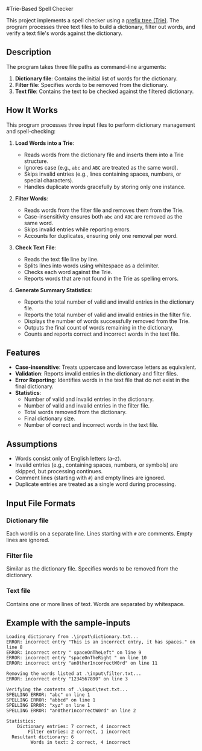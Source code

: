 #Trie-Based Spell Checker

This project implements a spell checker using a [prefix tree (Trie)](https://en.wikipedia.org/wiki/Trie). The program processes three text files to build a dictionary, filter out words, and verify a text file's words against the dictionary.

## Description

The program takes three file paths as command-line arguments:

1. **Dictionary file**: Contains the initial list of words for the dictionary.
2. **Filter file**: Specifies words to be removed from the dictionary.
3. **Text file**: Contains the text to be checked against the filtered dictionary.

## How It Works

This program processes three input files to perform dictionary management and spell-checking:

1. **Load Words into a Trie**:
   - Reads words from the dictionary file and inserts them into a Trie structure.
   - Ignores case (e.g., `abc` and `ABC` are treated as the same word).
   - Skips invalid entries (e.g., lines containing spaces, numbers, or special characters).
   - Handles duplicate words gracefully by storing only one instance.

2. **Filter Words**:
   - Reads words from the filter file and removes them from the Trie.
   - Case-insensitivity ensures both `abc` and `ABC` are removed as the same word.
   - Skips invalid entries while reporting errors.
   - Accounts for duplicates, ensuring only one removal per word.

3. **Check Text File**:
   - Reads the text file line by line.
   - Splits lines into words using whitespace as a delimiter.
   - Checks each word against the Trie.
   - Reports words that are not found in the Trie as spelling errors.

4. **Generate Summary Statistics**:
   - Reports the total number of valid and invalid entries in the dictionary file.
   - Reports the total number of valid and invalid entries in the filter file.
   - Displays the number of words successfully removed from the Trie.
   - Outputs the final count of words remaining in the dictionary.
   - Counts and reports correct and incorrect words in the text file.

## Features

- **Case-insensitive**: Treats uppercase and lowercase letters as equivalent.
- **Validation**: Reports invalid entries in the dictionary and filter files.
- **Error Reporting**: Identifies words in the text file that do not exist in the final dictionary.
- **Statistics**:
  - Number of valid and invalid entries in the dictionary.
  - Number of valid and invalid entries in the filter file.
  - Total words removed from the dictionary.
  - Final dictionary size.
  - Number of correct and incorrect words in the text file.

## Assumptions

- Words consist only of English letters (a–z).
- Invalid entries (e.g., containing spaces, numbers, or symbols) are skipped, but processing continues.
- Comment lines (starting with `#`) and empty lines are ignored.
- Duplicate entries are treated as a single word during processing.

## Input File Formats

### Dictionary file

Each word is on a separate line. Lines starting with `#` are comments. Empty lines are ignored.

### Filter file

Similar as the dictionary file. Specifies words to be removed from the dictionary.

### Text file

Contains one or more lines of text. Words are separated by whitespace.

## Example with the sample-inputs
    Loading dictionary from .\input\dictionary.txt...
    ERROR: incorrect entry "This is an incorrect entry, it has spaces." on line 8
    ERROR: incorrect entry " spaceOnTheLeft" on line 9
    ERROR: incorrect entry "spaceOnTheRight " on line 10
    ERROR: incorrect entry "an0ther1ncorrectW0rd" on line 11
    
    Removing the words listed at .\input\filter.txt...
    ERROR: incorrect entry "1234567890" on line 3
    
    Verifying the contents of .\input\text.txt...
    SPELLING ERROR: "abc" on line 1
    SPELLING ERROR: "abbcd" on line 1
    SPELLING ERROR: "xyz" on line 1
    SPELLING ERROR: "an0ther1ncorrectW0rd" on line 2
    
    Statistics:
        Dictionary entries: 7 correct, 4 incorrect
            Filter entries: 2 correct, 1 incorrect
      Resultant dictionary: 6
             Words in text: 2 correct, 4 incorrect
